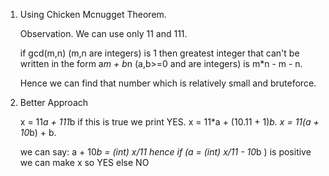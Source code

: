 1. Using Chicken Mcnugget Theorem.
   
   Observation. We can use only 11 and 111.
   
   if gcd(m,n) (m,n are integers) is 1 then greatest integer that can't be written in the form a*m + b*n (a,b>=0 and are integers) is m*n - m - n.
   
   Hence we can find that number which is relatively small and bruteforce.
   
   
2. Better Approach
   
   x = 11*a + 111*b if this is true we print YES.
   x = 11*a + (10.11 + 1)*b.
   x = 11(a + 10*b) + b.
   
   we can say: a + 10*b = (int) x/11
               hence if (a = (int) x/11 - 10*b ) is positive we can make x so YES else NO
